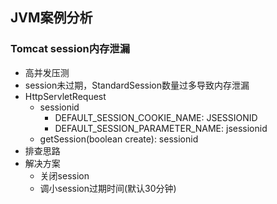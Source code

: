 ## JVM案例分析

### Tomcat session内存泄漏

* 高并发压测
* session未过期，StandardSession数量过多导致内存泄漏
* HttpServletRequest
    * sessionid
        * DEFAULT_SESSION_COOKIE_NAME: JSESSIONID
        * DEFAULT_SESSION_PARAMETER_NAME: jsessionid
    * getSession(boolean create): sessionid
* 排查思路
* 解决方案
    * 关闭session
    * 调小session过期时间(默认30分钟)
